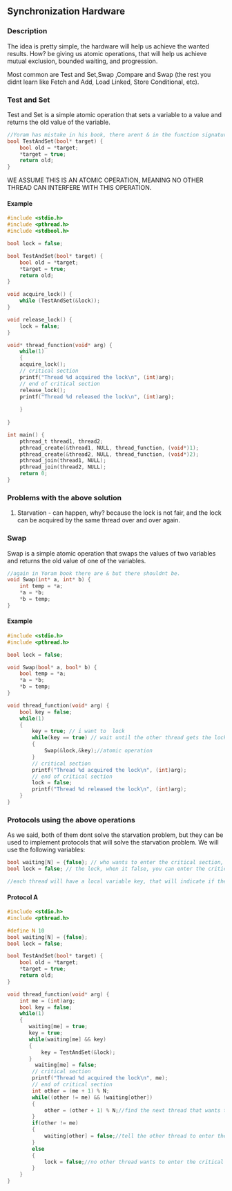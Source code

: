 ## Synchronization Hardware

### Description
The idea is pretty simple, the hardware will help us achieve the wanted results.
How? be giving us atomic operations, that will help us achieve mutual exclusion, bounded waiting, and progression.

Most common are Test and Set,Swap ,Compare and Swap (the rest you didnt learn like Fetch and Add, Load Linked, Store Conditional, etc).

### Test and Set
Test and Set is a simple atomic operation that sets a variable to a value and returns the old value of the variable.
```c
//Yoram has mistake in his book, there arent & in the function signature in C.
bool TestAndSet(bool* target) {
    bool old = *target;
    *target = true;
    return old;
}
```
WE ASSUME THIS IS AN ATOMIC OPERATION, MEANING NO OTHER THREAD CAN INTERFERE WITH THIS OPERATION.

#### Example
```c
#include <stdio.h>
#include <pthread.h>
#include <stdbool.h>

bool lock = false;

bool TestAndSet(bool* target) {
    bool old = *target;
    *target = true;
    return old;
}

void acquire_lock() {
    while (TestAndSet(&lock));
}

void release_lock() {
    lock = false;
}

void* thread_function(void* arg) {
    while(1)
    {
    acquire_lock();
    // critical section
    printf("Thread %d acquired the lock\n", (int)arg);
    // end of critical section
    release_lock();
    printf("Thread %d released the lock\n", (int)arg);
  
    }
   
}

int main() {
    pthread_t thread1, thread2;
    pthread_create(&thread1, NULL, thread_function, (void*)1);
    pthread_create(&thread2, NULL, thread_function, (void*)2);
    pthread_join(thread1, NULL);
    pthread_join(thread2, NULL);
    return 0;
}
```

### Problems with the above solution
1. Starvation - can happen, why? because the lock is not fair, and the lock can be acquired by the same thread over and over again.

### Swap
Swap is a simple atomic operation that swaps the values of two variables and returns the old value of one of the variables.
```c
//again in Yoram book there are & but there shouldnt be.
void Swap(int* a, int* b) {
    int temp = *a;
    *a = *b;
    *b = temp;
}
```

#### Example
```c
#include <stdio.h>
#include <pthread.h>

bool lock = false;

void Swap(bool* a, bool* b) {
    bool temp = *a;
    *a = *b;
    *b = temp;
}

void thread_function(void* arg) {
    bool key = false;
    while(1)
    {
        key = true; // i want to  lock
        while(key == true) // wait until the other thread gets the lock
        {
            Swap(&lock,&key);//atomic operation
        }
        // critical section
        printf("Thread %d acquired the lock\n", (int)arg);
        // end of critical section
        lock = false;
        printf("Thread %d released the lock\n", (int)arg);
    }
}
```

### Protocols using the above operations
As we said, both of them dont solve the starvation problem, but they can be used to implement protocols that will solve the starvation problem.
We will use the following variables:
```c
bool waiting[N] = {false}; // who wants to enter the critical section, the one whos exit, will invite the next one - fairness
bool lock = false; // the lock, when it false, you can enter the critical section

//each thread will have a local variable key, that will indicate if the thread wants to enter the critical section.
```

#### Protocol A
```c
#include <stdio.h>
#include <pthread.h>

#define N 10
bool waiting[N] = {false};
bool lock = false;

bool TestAndSet(bool* target) {
    bool old = *target;
    *target = true;
    return old;
}

void thread_function(void* arg) {
    int me = (int)arg;
    bool key = false;
    while(1)
    {
       waiting[me] = true;
       key = true;
       while(waiting[me] && key)
       {
           key = TestAndSet(&lock);
       }
         waiting[me] = false;
        // critical section
        printf("Thread %d acquired the lock\n", me);
        // end of critical section
        int other = (me + 1) % N;
        while((other != me) && !waiting[other])
        {
            other = (other + 1) % N;//find the next thread that wants to enter the critical section
        }
        if(other != me)
        {
            waiting[other] = false;//tell the other thread to enter the critical section
        }
        else
        {
            lock = false;//no other thread wants to enter the critical section, so release the lock
        }
    }
}
```